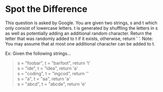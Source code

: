 # Spot the Difference

This question is asked by Google. You are given two strings, s and t which only consist of lowercase letters. t is generated by shuffling the letters in s as well as potentially adding an additional random character. Return the letter that was randomly added to t if it exists, otherwise, return ’ ‘.
Note: You may assume that at most one additional character can be added to t.


Ex: Given the following strings...

> s = "foobar", t = "barfoot", return 't'<br>
> s = "ide", t = "idea", return 'a'<br>
> s = "coding", t = "ingcod", return ''<br>
> s = "a", t = "aa", return 'a'<br>
> s = "abcd", t = "abcde", return 'e'

